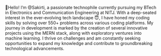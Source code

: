 
👋Hello! I’m @Sakirti, a passionate technophile currently pursuing my BTech in Electronics and Communication Engineering at NITJ. With a deep-seated interest in the ever-evolving tech landscape 😇, I have honed my coding skills by solving over 550+ problems across various coding platforms. My journey in development is marked by the creation of several innovative projects using the MERN stack, along with exploratory ventures into machine learning. I thrive on challenges and am constantly seeking opportunities to expand my knowledge and contribute to groundbreaking technological advancements.

